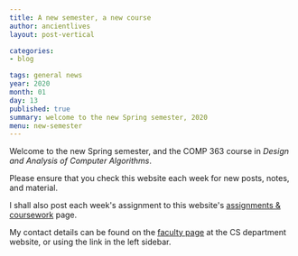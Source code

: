 ```yaml
---
title: A new semester, a new course
author: ancientlives
layout: post-vertical

categories:
- blog

tags: general news
year: 2020
month: 01
day: 13
published: true
summary: welcome to the new Spring semester, 2020
menu: new-semester
---
```


Welcome to the new Spring semester, and the COMP 363 course in *Design and Analysis of Computer Algorithms*.

Please ensure that you check this website each week for new posts, notes, and material.

I shall also post each week's assignment to this website's [assignments & coursework](/assignments) page.

My contact details can be found on the [faculty page](http://www.luc.edu/cs/people/ftfaculty/haywardnicholas.shtml) at the CS department website, or using the link in the left sidebar.
